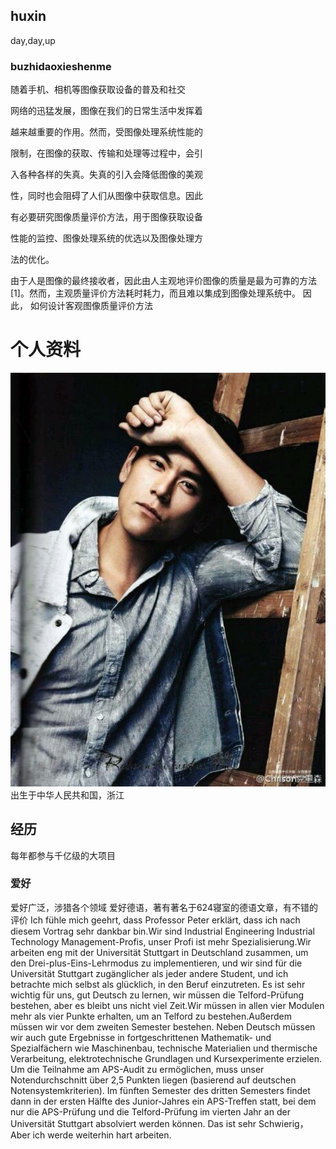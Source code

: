 ## huxin

day,day,up

### buzhidaoxieshenme
随着手机、相机等图像获取设备的普及和社交

网络的迅猛发展，图像在我们的日常生活中发挥着

越来越重要的作用。然而，受图像处理系统性能的

限制，在图像的获取、传输和处理等过程中，会引

入各种各样的失真。失真的引入会降低图像的美观

性，同时也会阻碍了人们从图像中获取信息。因此

有必要研究图像质量评价方法，用于图像获取设备

性能的监控、图像处理系统的优选以及图像处理方

法的优化。

  由于人是图像的最终接收者，因此由人主观地评价图像的质量是最为可靠的方法[1]。然而，主观质量评价方法耗时耗力，而且难以集成到图像处理系统中。 因此， 如何设计客观图像质量评价方法


# 个人资料
![ ](/pyy.jpeg)
出生于中华人民共和国，浙江
## 经历
每年都参与千亿级的大项目
### 爱好
爱好广泛，涉猎各个领域
爱好德语，著有著名于624寝室的德语文章，有不错的评价
Ich fühle mich geehrt, dass Professor Peter erklärt, dass ich nach diesem Vortrag sehr dankbar bin.Wir sind Industrial Engineering Industrial Technology Management-Profis, unser Profi ist mehr Spezialisierung.Wir arbeiten eng mit der Universität Stuttgart in Deutschland zusammen, um den Drei-plus-Eins-Lehrmodus zu implementieren, und wir sind für die Universität Stuttgart zugänglicher als jeder andere Student, und ich betrachte mich selbst als glücklich, in den Beruf einzutreten.
Es ist sehr wichtig für uns, gut Deutsch zu lernen, wir müssen die Telford-Prüfung bestehen, aber es bleibt uns nicht viel Zeit.Wir müssen in allen vier Modulen mehr als vier Punkte erhalten, um an Telford zu bestehen.Außerdem müssen wir vor dem zweiten Semester bestehen.
Neben Deutsch müssen wir auch gute Ergebnisse in fortgeschrittenen Mathematik- und Spezialfächern wie Maschinenbau, technische Materialien und thermische Verarbeitung, elektrotechnische Grundlagen und Kursexperimente erzielen. Um die Teilnahme am APS-Audit zu ermöglichen, muss unser Notendurchschnitt über 2,5 Punkten liegen (basierend auf deutschen Notensystemkriterien). Im fünften Semester des dritten Semesters findet dann in der ersten Hälfte des Junior-Jahres ein APS-Treffen statt, bei dem nur die APS-Prüfung und die Telford-Prüfung im vierten Jahr an der Universität Stuttgart absolviert werden können.
Das ist sehr Schwierig，Aber ich werde weiterhin hart arbeiten.
